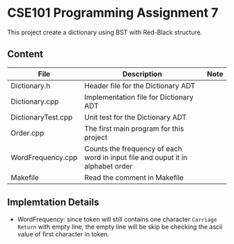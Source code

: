 # CSE101 Programming Assignment 7
This project create a dictionary using BST with Red-Black structure.

## Content
| File | Description | Note |
| ----------- | ----------- | ----------- |
| Dictionary.h | Header file for the Dictionary ADT | |
| Dictionary.cpp | Implementation file for Dictionary ADT | |
| DictionaryTest.cpp | Unit test for the Dictionary ADT | |
| Order.cpp | The first main program for this project | | 
| WordFrequency.cpp | Counts the frequency of each word in input file and ouput it in alphabet order | |
| Makefile | Read the comment in Makefile | |

## Implemtation Details
- WordFrequency: since token will still contains one character `Carriage Return` with empty line, the empty line will be skip be checking the ascii value of first character in token.
